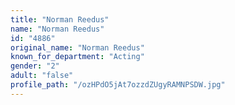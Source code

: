 ```yaml
---
title: "Norman Reedus"
name: "Norman Reedus"
id: "4886"
original_name: "Norman Reedus"
known_for_department: "Acting"
gender: "2"
adult: "false"
profile_path: "/ozHPdO5jAt7ozzdZUgyRAMNPSDW.jpg"
---
```

